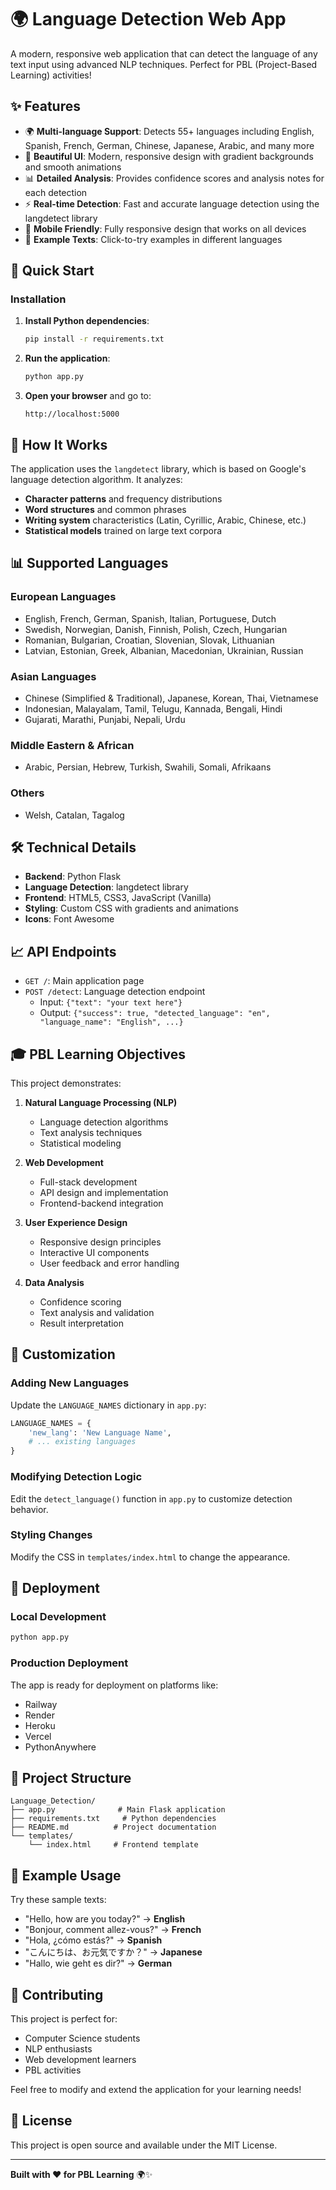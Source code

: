 # 🌍 Language Detection Web App

A modern, responsive web application that can detect the language of any text input using advanced NLP techniques. Perfect for PBL (Project-Based Learning) activities!

## ✨ Features

- 🌍 **Multi-language Support**: Detects 55+ languages including English, Spanish, French, German, Chinese, Japanese, Arabic, and many more
- 🎨 **Beautiful UI**: Modern, responsive design with gradient backgrounds and smooth animations
- 📊 **Detailed Analysis**: Provides confidence scores and analysis notes for each detection
- ⚡ **Real-time Detection**: Fast and accurate language detection using the langdetect library
- 📱 **Mobile Friendly**: Fully responsive design that works on all devices
- 🎯 **Example Texts**: Click-to-try examples in different languages

## 🚀 Quick Start

### Installation

1. **Install Python dependencies**:
   ```bash
   pip install -r requirements.txt
   ```

2. **Run the application**:
   ```bash
   python app.py
   ```

3. **Open your browser** and go to:
   ```
   http://localhost:5000
   ```

## 🎯 How It Works

The application uses the `langdetect` library, which is based on Google's language detection algorithm. It analyzes:

- **Character patterns** and frequency distributions
- **Word structures** and common phrases
- **Writing system** characteristics (Latin, Cyrillic, Arabic, Chinese, etc.)
- **Statistical models** trained on large text corpora

## 📊 Supported Languages

### European Languages
- English, French, German, Spanish, Italian, Portuguese, Dutch
- Swedish, Norwegian, Danish, Finnish, Polish, Czech, Hungarian
- Romanian, Bulgarian, Croatian, Slovenian, Slovak, Lithuanian
- Latvian, Estonian, Greek, Albanian, Macedonian, Ukrainian, Russian

### Asian Languages
- Chinese (Simplified & Traditional), Japanese, Korean, Thai, Vietnamese
- Indonesian, Malayalam, Tamil, Telugu, Kannada, Bengali, Hindi
- Gujarati, Marathi, Punjabi, Nepali, Urdu

### Middle Eastern & African
- Arabic, Persian, Hebrew, Turkish, Swahili, Somali, Afrikaans

### Others
- Welsh, Catalan, Tagalog

## 🛠️ Technical Details

- **Backend**: Python Flask
- **Language Detection**: langdetect library
- **Frontend**: HTML5, CSS3, JavaScript (Vanilla)
- **Styling**: Custom CSS with gradients and animations
- **Icons**: Font Awesome

## 📈 API Endpoints

- `GET /`: Main application page
- `POST /detect`: Language detection endpoint
  - Input: `{"text": "your text here"}`
  - Output: `{"success": true, "detected_language": "en", "language_name": "English", ...}`

## 🎓 PBL Learning Objectives

This project demonstrates:

1. **Natural Language Processing (NLP)**
   - Language detection algorithms
   - Text analysis techniques
   - Statistical modeling

2. **Web Development**
   - Full-stack development
   - API design and implementation
   - Frontend-backend integration

3. **User Experience Design**
   - Responsive design principles
   - Interactive UI components
   - User feedback and error handling

4. **Data Analysis**
   - Confidence scoring
   - Text analysis and validation
   - Result interpretation

## 🔧 Customization

### Adding New Languages
Update the `LANGUAGE_NAMES` dictionary in `app.py`:
```python
LANGUAGE_NAMES = {
    'new_lang': 'New Language Name',
    # ... existing languages
}
```

### Modifying Detection Logic
Edit the `detect_language()` function in `app.py` to customize detection behavior.

### Styling Changes
Modify the CSS in `templates/index.html` to change the appearance.

## 🚀 Deployment

### Local Development
```bash
python app.py
```

### Production Deployment
The app is ready for deployment on platforms like:
- Railway
- Render
- Heroku
- Vercel
- PythonAnywhere

## 📝 Project Structure

```
Language_Detection/
├── app.py              # Main Flask application
├── requirements.txt     # Python dependencies
├── README.md          # Project documentation
└── templates/
    └── index.html     # Frontend template
```

## 🎯 Example Usage

Try these sample texts:
- "Hello, how are you today?" → **English**
- "Bonjour, comment allez-vous?" → **French**
- "Hola, ¿cómo estás?" → **Spanish**
- "こんにちは、お元気ですか？" → **Japanese**
- "Hallo, wie geht es dir?" → **German**

## 🤝 Contributing

This project is perfect for:
- Computer Science students
- NLP enthusiasts
- Web development learners
- PBL activities

Feel free to modify and extend the application for your learning needs!

## 📄 License

This project is open source and available under the MIT License.

---

**Built with ❤️ for PBL Learning** 🌍✨ 